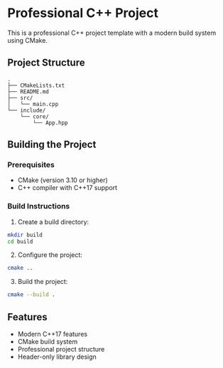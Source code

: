 # Professional C++ Project

This is a professional C++ project template with a modern build system using CMake.

## Project Structure
```
.
├── CMakeLists.txt
├── README.md
├── src/
│   └── main.cpp
└── include/
    └── core/
        └── App.hpp
```

## Building the Project

### Prerequisites
- CMake (version 3.10 or higher)
- C++ compiler with C++17 support

### Build Instructions
1. Create a build directory:
```bash
mkdir build
cd build
```

2. Configure the project:
```bash
cmake ..
```

3. Build the project:
```bash
cmake --build .
```

## Features
- Modern C++17 features
- CMake build system
- Professional project structure
- Header-only library design 